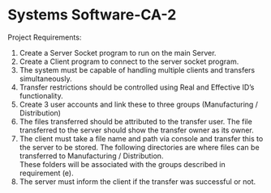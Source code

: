 # Systems Software-CA-2
Project Requirements:
1. Create a Server Socket program to run on the main Server.
2. Create a Client program to connect to the server socket program.
3. The system must be capable of handling multiple clients and transfers simultaneously.
4. Transfer restrictions should be controlled using Real and Effective ID’s functionality.
5. Create 3 user accounts and link these to three groups (Manufacturing / Distribution)
6. The files transferred should be attributed to the transfer user. The file transferred to the server should show the transfer owner as its
owner.
7. The client must take a file name and path via console and transfer this to the server to be stored. The following directories are where
files can be transferred to Manufacturing / Distribution.<br>These folders will be associated with the groups described in requirement (e).
8. The server must inform the client if the transfer was successful or not.
